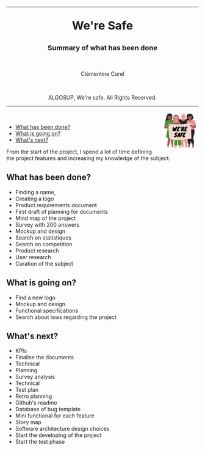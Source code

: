 <hr>
<p  align="center"  style="font-weight: bold; font-size: 30px"> We're Safe </p>

<p  align="center"  style="font-weight: bold; font-size: 18px">Summary of what has been done</p>

<br>

<p  align="center"> Clémentine Curel</p>  

<br>

<p  align="center"> ALGOSUP,  We're safe. All Rights Reserved. </p>

<hr>
<img src="Pictures/logo.png" style="height: 100px" align="right">

<br>

<detail>

- [What has been done?](#what-has-been-done)
- [What is going on?](#what-is-going-on)
- [What's next?](#whats-next)


</detail>

From the start of the project, I spend a lot of time defining the project features and increasing my knowledge of the subject.

## What has been done?

- Finding a name,
- Creating a logo
- Product requirements document
- First draft of planning for documents
- Mind map of the project
- Survey with 200 answers
- Mockup and design
- Search on statistiques 
- Search on competition
- Product research
- User research
- Curation of the subject

## What is going on?

- Find a new logo
- Mockup and design
- Functional specifications
- Search about laws regarding the project

## What's next?

- KPIs
- Finalise the documents
- Technical
- Planning
- Survey analysis
- Technical 
- Test plan
- Retro planning
- Github's readme
- Database of bug template
- Mini functional for each feature
- Story map
- Software architecture design choices
- Start the developing of the project
- Start the test phase